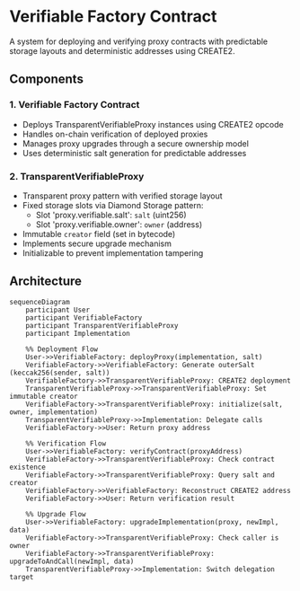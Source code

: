 # Verifiable Factory Contract

A system for deploying and verifying proxy contracts with predictable storage layouts and deterministic addresses using CREATE2.

## Components

### 1. Verifiable Factory Contract
- Deploys TransparentVerifiableProxy instances using CREATE2 opcode
- Handles on-chain verification of deployed proxies
- Manages proxy upgrades through a secure ownership model
- Uses deterministic salt generation for predictable addresses

### 2. TransparentVerifiableProxy
- Transparent proxy pattern with verified storage layout
- Fixed storage slots via Diamond Storage pattern:
  - Slot 'proxy.verifiable.salt': `salt` (uint256)
  - Slot 'proxy.verifiable.owner': `owner` (address)
- Immutable `creator` field (set in bytecode)
- Implements secure upgrade mechanism
- Initializable to prevent implementation tampering

## Architecture

```mermaid
sequenceDiagram
    participant User
    participant VerifiableFactory
    participant TransparentVerifiableProxy
    participant Implementation

    %% Deployment Flow
    User->>VerifiableFactory: deployProxy(implementation, salt)
    VerifiableFactory->>VerifiableFactory: Generate outerSalt (keccak256(sender, salt))
    VerifiableFactory->>TransparentVerifiableProxy: CREATE2 deployment
    TransparentVerifiableProxy->>TransparentVerifiableProxy: Set immutable creator
    VerifiableFactory->>TransparentVerifiableProxy: initialize(salt, owner, implementation)
    TransparentVerifiableProxy->>Implementation: Delegate calls
    VerifiableFactory->>User: Return proxy address

    %% Verification Flow
    User->>VerifiableFactory: verifyContract(proxyAddress)
    VerifiableFactory->>TransparentVerifiableProxy: Check contract existence
    VerifiableFactory->>TransparentVerifiableProxy: Query salt and creator
    VerifiableFactory->>VerifiableFactory: Reconstruct CREATE2 address
    VerifiableFactory->>User: Return verification result

    %% Upgrade Flow
    User->>VerifiableFactory: upgradeImplementation(proxy, newImpl, data)
    VerifiableFactory->>TransparentVerifiableProxy: Check caller is owner
    VerifiableFactory->>TransparentVerifiableProxy: upgradeToAndCall(newImpl, data)
    TransparentVerifiableProxy->>Implementation: Switch delegation target
```
